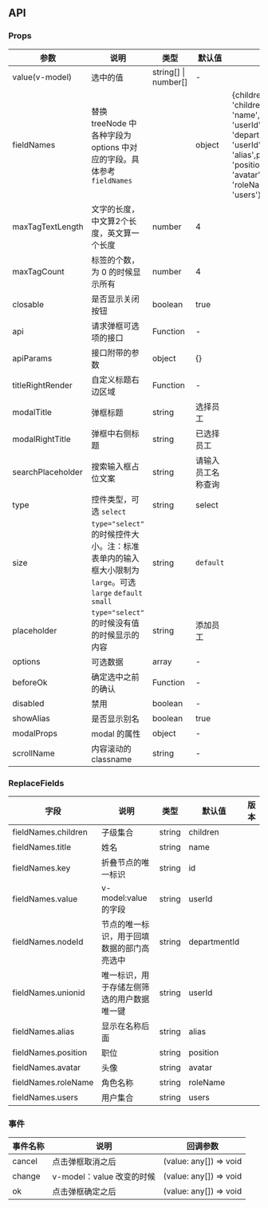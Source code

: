 ## API

### Props

| 参数 | 说明 | 类型 | 默认值 | 版本 |
| --- | --- | --- | --- | --- |
| value(v-model) | 选中的值 | string[] \| number[] | - | |
| fieldNames | 替换 treeNode 中 各种字段为 options 中对应的字段。具体参考`fieldNames` | | object | {children: 'children',title: 'name',key: 'id',value: 'userId',nodeId: 'departmentId',unionid: 'userId',alias: 'alias',position: 'position',avatar: 'avatar',roleName: 'roleName',users: 'users'} | |
| maxTagTextLength | 文字的长度，中文算2个长度，英文算一个长度 | number | 4 | |
| maxTagCount | 标签的个数，为 0 的时候显示所有 | number | 4 | |
| closable | 是否显示关闭按钮 | boolean | true | |
| api | 请求弹框可选项的接口 | Function | - | |
| apiParams | 接口附带的参数 | object | {} |
| titleRightRender | 自定义标题右边区域 | Function | - |  |
| modalTitle | 弹框标题 | string | 选择员工 | |
| modalRightTitle | 弹框中右侧标题 | string | 已选择员工 | |
| searchPlaceholder | 搜索输入框占位文案 | string | 请输入员工名称查询 |  |
| type | 控件类型，可选 `select` | string | select | |
| size | `type="select"` 的时候控件大小。注：标准表单内的输入框大小限制为 `large`。可选 `large` `default` `small` | string | `default` |  |
| placeholder | `type="select"` 的时候没有值的时候显示的内容 | string | 添加员工 | |
| options | 可选数据 | array | - |  |
| beforeOk | 确定选中之前的确认 | Function | - | |
| disabled | 禁用 | boolean | - | |
| showAlias | 是否显示别名 | boolean | true | |
| modalProps | modal 的属性 | object | - | |
| scrollName | 内容滚动的 classname | string | - | |


### ReplaceFields

| 字段 | 说明 | 类型 | 默认值 | 版本 |
| --- | --- | --- | --- | --- |
| fieldNames.children | 子级集合 | string | children | |
| fieldNames.title | 姓名 | string | name | |
| fieldNames.key | 折叠节点的唯一标识 | string | id | |
| fieldNames.value | v-model:value的字段 | string | userId | |
| fieldNames.nodeId | 节点的唯一标识，用于回填数据的部门高亮选中 | string | departmentId | |
| fieldNames.unionid | 唯一标识，用于存储左侧筛选的用户数据唯一键 | string | userId | |
| fieldNames.alias | 显示在名称后面 | string | alias | |
| fieldNames.position | 职位 | string | position | |
| fieldNames.avatar | 头像 | string | avatar | |
| fieldNames.roleName | 角色名称 | string | roleName | |
| fieldNames.users | 用户集合 | string | users | |

### 事件

| 事件名称 | 说明         | 回调参数    |
| -------- | ------------ | ----------- |
| cancel | 点击弹框取消之后 | (value: any[]) => void |
| change | v-model：value 改变的时候 | (value: any[]) => void |
| ok | 点击弹框确定之后 | (value: any[]) => void |
